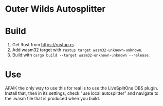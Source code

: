 # Outer Wilds Autosplitter

# Build
1. Get Rust from https://rustup.rs.
2. Add wasm32 target with `rustup target wasm32-unknown-unknown`.
3. Build with `cargo build --target wasm32-unknown-unknown --release`.

# Use

AFAIK the only way to use this for real is to use the LiveSplitOne OBS plugin.
Install that, then in its settings, check "use local autosplitter" and navigate to the .wasm file that is produced when you build.
